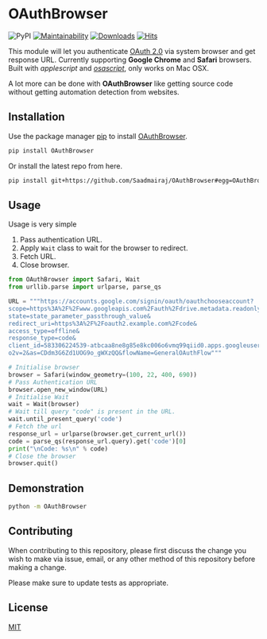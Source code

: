 # OAuthBrowser

![PyPI](https://img.shields.io/pypi/v/OAuthBrowser)
[![Maintainability](https://api.codeclimate.com/v1/badges/5e6ea349636a097fdae1/maintainability)](https://codeclimate.com/github/Saadmairaj/OAuthBrowser/maintainability)
[![Downloads](https://pepy.tech/badge/oauthbrowser)](https://pepy.tech/project/oauthbrowser)
[![Hits](https://hits.seeyoufarm.com/api/count/incr/badge.svg?url=https%3A%2F%2Fgithub.com%2FSaadmairaj%2FOAuthBrowser&count_bg=%2379C83D&title_bg=%23555555&icon=&icon_color=%23E7E7E7&title=hits&edge_flat=false)](https://hits.seeyoufarm.com)


This module will let you authenticate [OAuth 2.0](https://oauth.net/2/) via system browser and get response URL. Currently supporting **Google Chrome** and **Safari** browsers. Built with *applescript* and [*osascript*](https://ss64.com/osx/osascript.html), only works on Mac OSX. 

A lot more can be done with **OAuthBrowser** like getting source code without getting automation detection from websites.

## Installation

Use the package manager [pip](https://pip.pypa.io/en/stable/) to install [OAuthBrowser](https://pypi.org/project/OAuthBrowser/).

```bash
pip install OAuthBrowser
```

Or install the latest repo from here.

```bash
pip install git+https://github.com/Saadmairaj/OAuthBrowser#egg=OAuthBrowser
```

## Usage

Usage is very simple

1. Pass authentication URL.
2. Apply `Wait` class to wait for the browser to redirect.
3. Fetch URL.
4. Close browser.

```python
from OAuthBrowser import Safari, Wait
from urllib.parse import urlparse, parse_qs

URL = """https://accounts.google.com/signin/oauth/oauthchooseaccount?
scope=https%3A%2F%2Fwww.googleapis.com%2Fauth%2Fdrive.metadata.readonly&
state=state_parameter_passthrough_value&
redirect_uri=https%3A%2F%2Foauth2.example.com%2Fcode&
access_type=offline&
response_type=code&
client_id=583306224539-atbcaa8ne8g85e8kc006o6vmq99qiid0.apps.googleusercontent.com&
o2v=2&as=CDdm3G6Zd1UOG9o_gWXzQQ&flowName=GeneralOAuthFlow"""

# Initialise browser
browser = Safari(window_geometry=(100, 22, 400, 690))
# Pass Authentication URL
browser.open_new_window(URL)
# Initialise Wait
wait = Wait(browser)
# Wait till query "code" is present in the URL.
wait.until_present_query('code')
# Fetch the url
response_url = urlparse(browser.get_current_url())
code = parse_qs(response_url.query).get('code')[0]
print("\nCode: %s\n" % code)
# Close the browser
browser.quit()
```

## Demonstration

```bash
python -m OAuthBrowser
```

## Contributing

When contributing to this repository, please first discuss the change you wish to make via issue, email, or any other method of this repository before making a change.

Please make sure to update tests as appropriate.

## License

[MIT](https://github.com/Saadmairaj/OAuthBrowser/blob/master/LICENSE.txt)
